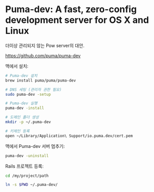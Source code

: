 # Puma-dev: A fast, zero-config development server for OS X and Linux

더이상 관리되지 않는 Pow server의 대안.

<https://github.com/puma/puma-dev>

맥에서 설치:

```bash
# Puma-dev 설치
brew install puma/puma/puma-dev

# DNS 세팅 (관리자 권한 필요)
sudo puma-dev -setup

# Puma-dev 실행
puma-dev -install

# 도메인 폴더 생성
mkdir -p ~/.puma-dev

# 키체인 등록
open ~/Library/Application\ Support/io.puma.dev/cert.pem
```

맥에서 Puma-dev 서버 멈추기:

```bash
puma-dev -uninstall
```

Rails 프로젝트 등록:

```bash
cd /my/project/path

ln -s $PWD ~/.puma-dev/
```
